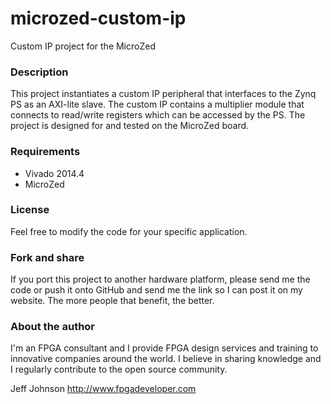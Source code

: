 microzed-custom-ip
==================

Custom IP project for the MicroZed

### Description

This project instantiates a custom IP peripheral that interfaces to the
Zynq PS as an AXI-lite slave. The custom IP contains a multiplier module
that connects to read/write registers which can be accessed by the PS.
The project is designed for and tested on the MicroZed board.

### Requirements

* Vivado 2014.4
* MicroZed

### License

Feel free to modify the code for your specific application.

### Fork and share

If you port this project to another hardware platform, please send me the
code or push it onto GitHub and send me the link so I can post it on my
website. The more people that benefit, the better.

### About the author

I'm an FPGA consultant and I provide FPGA design services and training to
innovative companies around the world. I believe in sharing knowledge and
I regularly contribute to the open source community.

Jeff Johnson
http://www.fpgadeveloper.com